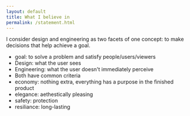 ```yaml
---
layout: default
title: What I believe in
permalink: /statement.html
---
```

I consider design and engineering as two facets of one concept: to make decisions that help achieve a goal. 

- goal: to solve a problem and satisfy people/users/viewers
- Design: what the user sees 
- Engineering: what the user doesn't immediately perceive
- Both have common criteria
 - economy: nothing extra, everything has a purpose in the finished product
 - elegance: aethestically pleasing
 - safety: protection
 - resiliance: long-lasting

